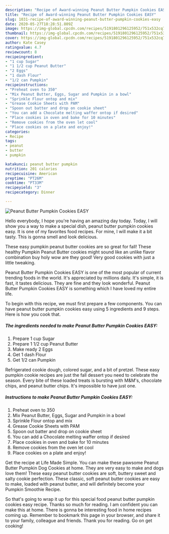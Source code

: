 ```yaml
---
description: "Recipe of Award-winning Peanut Butter Pumpkin Cookies EASY"
title: "Recipe of Award-winning Peanut Butter Pumpkin Cookies EASY"
slug: 1031-recipe-of-award-winning-peanut-butter-pumpkin-cookies-easy
date: 2020-05-27T18:28:51.809Z
image: https://img-global.cpcdn.com/recipes/5191801296125952/751x532cq70/peanut-butter-pumpkin-cookies-easy-recipe-main-photo.jpg
thumbnail: https://img-global.cpcdn.com/recipes/5191801296125952/751x532cq70/peanut-butter-pumpkin-cookies-easy-recipe-main-photo.jpg
cover: https://img-global.cpcdn.com/recipes/5191801296125952/751x532cq70/peanut-butter-pumpkin-cookies-easy-recipe-main-photo.jpg
author: Kate Casey
ratingvalue: 4.7
reviewcount: 8
recipeingredient:
- "1 cup Sugar"
- "1 1/2 cup Peanut Butter"
- "2 Eggs"
- "1 dash Flour"
- "1/2 can Pumpkin"
recipeinstructions:
- "Preheat oven to 350"
- "Mix Peanut Butter, Eggs, Sugar and Pumpkin in a bowl"
- "Sprinkle Flour ontop and mix"
- "Grease Cookie Sheets with PAM"
- "Spoon out batter and drop on cookie sheet"
- "You can add a Chocolate melting waffer ontop if desired"
- "Place cookies in oven and bake for 10 minutes"
- "Remove cookies from the oven let cool"
- "Place cookies on a plate and enjoy!"
categories:
- Recipe
tags:
- peanut
- butter
- pumpkin

katakunci: peanut butter pumpkin 
nutrition: 201 calories
recipecuisine: American
preptime: "PT26M"
cooktime: "PT33M"
recipeyield: "3"
recipecategory: Dinner

---
```



![Peanut Butter Pumpkin Cookies EASY](https://img-global.cpcdn.com/recipes/5191801296125952/751x532cq70/peanut-butter-pumpkin-cookies-easy-recipe-main-photo.jpg)

Hello everybody, I hope you're having an amazing day today. Today, I will show you a way to make a special dish, peanut butter pumpkin cookies easy. It is one of my favorites food recipes. For mine, I will make it a bit tasty. This is gonna smell and look delicious.

These easy pumpkin peanut butter cookies are so great for fall! These healthy Pumpkin Peanut Butter cookies might sound like an unlike flavor combination buy holy wow are they good! Very good cookies with just a little tweaking.

Peanut Butter Pumpkin Cookies EASY is one of the most popular of current trending foods in the world. It's appreciated by millions daily. It's simple, it is fast, it tastes delicious. They are fine and they look wonderful. Peanut Butter Pumpkin Cookies EASY is something which I have loved my entire life.


To begin with this recipe, we must first prepare a few components. You can have peanut butter pumpkin cookies easy using 5 ingredients and 9 steps. Here is how you cook that.

<!--inarticleads1-->

##### The ingredients needed to make Peanut Butter Pumpkin Cookies EASY:

1. Prepare 1 cup Sugar
1. Prepare 1 1/2 cup Peanut Butter
1. Make ready 2 Eggs
1. Get 1 dash Flour
1. Get 1/2 can Pumpkin


Refrigerated cookie dough, colored sugar, and a bit of pretzel. These easy pumpkin cookie recipes are just the fall dessert you need to celebrate the season. Every bite of these loaded treats is bursting with M&amp;M&#39;s, chocolate chips, and peanut butter chips. It&#39;s impossible to have just one. 

<!--inarticleads2-->

##### Instructions to make Peanut Butter Pumpkin Cookies EASY:

1. Preheat oven to 350
1. Mix Peanut Butter, Eggs, Sugar and Pumpkin in a bowl
1. Sprinkle Flour ontop and mix
1. Grease Cookie Sheets with PAM
1. Spoon out batter and drop on cookie sheet
1. You can add a Chocolate melting waffer ontop if desired
1. Place cookies in oven and bake for 10 minutes
1. Remove cookies from the oven let cool
1. Place cookies on a plate and enjoy!


Get the recipe at Life Made Simple. You can make these pawsome Peanut Butter Pumpkin Dog Cookies at home. They are very easy to make and dogs love them! These easy peanut butter cookies are soft, buttery sweet and salty cookie perfection. These classic, soft peanut butter cookies are easy to make, loaded with peanut butter, and will definitely become your Pumpkin Smoothie Recipe. 

So that's going to wrap it up for this special food peanut butter pumpkin cookies easy recipe. Thanks so much for reading. I am confident you can make this at home. There is gonna be interesting food in home recipes coming up. Remember to bookmark this page in your browser, and share it to your family, colleague and friends. Thank you for reading. Go on get cooking!
